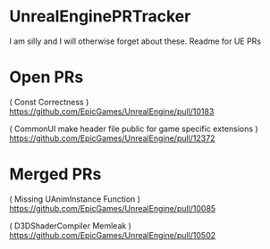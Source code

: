 # UnrealEnginePRTracker
I am silly and I will otherwise forget about these. Readme for UE PRs

# Open PRs
( Const Correctness )
https://github.com/EpicGames/UnrealEngine/pull/10183

( CommonUI make header file public for game specific extensions )
https://github.com/EpicGames/UnrealEngine/pull/12372

# Merged PRs
( Missing UAnimInstance Function )
https://github.com/EpicGames/UnrealEngine/pull/10085

( D3DShaderCompiler Memleak )
https://github.com/EpicGames/UnrealEngine/pull/10502

